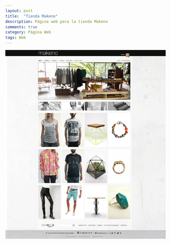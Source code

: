 ```yaml
---
layout: post
title:  "Tienda Makeno"
description: Página web para la tienda Makeno
comments: true
category: Página Web
tags: Web
---
```

<img src="/public/imgs/proyectos/tiendaMakeno.jpg" />
